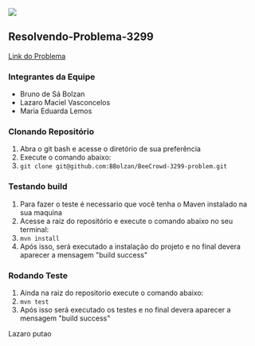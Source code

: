 ![](https://github.com/BBolzan/BeeCrowd-3299-problem/actions/workflows/github-actions-demo.yml/badge.svg)
## Resolvendo-Problema-3299
[Link do Problema](https://www.beecrowd.com.br/judge/en/problems/view/3299) 
### Integrantes da Equipe 
- Bruno de Sá Bolzan 
- Lazaro Maciel Vasconcelos
- Maria Eduarda Lemos

### Clonando Repositório
1. Abra o git bash e acesse o diretório de sua preferência
2. Execute o comando abaixo: 
3. ```git clone git@github.com:BBolzan/BeeCrowd-3299-problem.git```

### Testando build 
1. Para fazer o teste é necessario que você tenha o Maven instalado na sua maquina
2. Acesse a raiz do repositório e execute o comando abaixo no seu terminal:
3. `mvn install`
4. Após isso, será executado a instalação do projeto e no final devera aparecer a mensagem "build success"

### Rodando Teste
1. Ainda na raiz do repositorio execute o comando abaixo:
2. `mvn test`
3. Após isso será executado os testes e no final devera aparecer a mensagem "build success"


Lazaro putao
